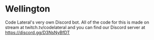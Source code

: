 # Wellington
Code Lateral's very own Discord bot. All of the code for this is made on stream at twitch.tv/codelateral and you can find our Discord server at https://discord.gg/D3NsNyBfDT

